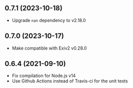 ## 0.7.1 (2023-10-18)

* Upgrade `nan` dependency to v2.18.0

## 0.7.0 (2023-10-17)

* Make compatible with Exiv2 v0.28.0

## 0.6.4 (2021-09-10)

* Fix compilation for Node.js v14
* Use Github Actions instead of Travis-ci for the unit tests